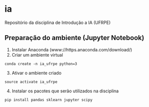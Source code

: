 # ia
Repositório da disciplina de Introdução a IA (UFRPE)

## Preparação do ambiente (Jupyter Notebook)

1. Instalar Anaconda (www://https.anaconda.com/download/)
2. Criar um ambiente virtual
```
conda create -n ia_ufrpe python=3
```
3. Ativar o ambiente criado
```
source activate ia_ufrpe
```
4. Instalar os pacotes que serão utilizados na disciplina
```
pip install pandas sklearn jupyter scipy
```


